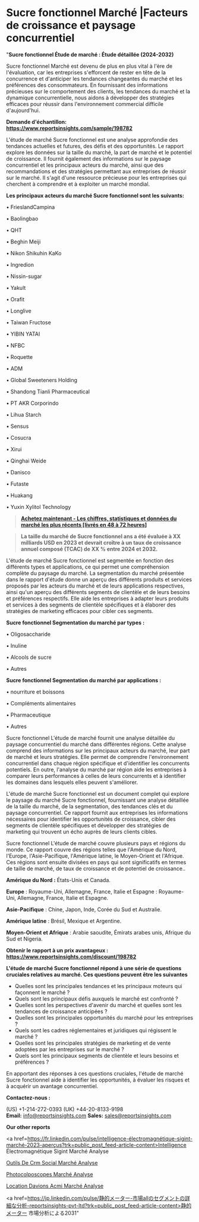 # Sucre fonctionnel Marché |Facteurs de croissance et paysage concurrentiel

"<strong>Sucre fonctionnel Étude de marché : Étude détaillée (2024-2032)</strong>

Sucre fonctionnel Marché est devenu de plus en plus vital à l'ère de l'évaluation, car les entreprises s'efforcent de rester en tête de la concurrence et d'anticiper les tendances changeantes du marché et les préférences des consommateurs. En fournissant des informations précieuses sur le comportement des clients, les tendances du marché et la dynamique concurrentielle, nous aidons à développer des stratégies efficaces pour réussir dans l'environnement commercial difficile d'aujourd'hui.

<strong>Demande d'échantillon: <a href=https://www.reportsinsights.com/sample/198782>https://www.reportsinsights.com/sample/198782</a></strong>

L'étude de marché Sucre fonctionnel est une analyse approfondie des tendances actuelles et futures, des défis et des opportunités. Le rapport explore les données sur la taille du marché, la part de marché et le potentiel de croissance. Il fournit également des informations sur le paysage concurrentiel et les principaux acteurs du marché, ainsi que des recommandations et des stratégies permettant aux entreprises de réussir sur le marché. Il s'agit d'une ressource précieuse pour les entreprises qui cherchent à comprendre et à exploiter un marché mondial.

<strong>Les principaux acteurs du marché Sucre fonctionnel sont les suivants:</strong>

• FrieslandCampina

• Baolingbao

• QHT

• Beghin Meiji

• Nikon Shikuhin KaKo

• Ingredion

• Nissin-sugar

• Yakult

• Orafit

• Longlive

• Taiwan Fructose

• YIBIN YATAI

• NFBC

• Roquette

• ADM

• Global Sweeteners Holding

• Shandong Tianli Pharmaceutical

• PT AKR Corporindo

• Lihua Starch

• Sensus

• Cosucra

• Xirui

• Qinghai Weide

• Danisco

• Futaste

• Huakang

• Yuxin Xylitol Technology
<blockquote><a href=https://www.reportsinsights.com/buynow/198782><span style=text-decoration: underline;><strong>Achetez maintenant - Les chiffres, statistiques et données du marché les plus récents [livrés en 48 à 72 heures]</strong></span></a></blockquote>
<blockquote><span style=text-decoration: underline;><strong>La taille du marché de Sucre fonctionnel ans a été évaluée à XX milliards USD en 2023 et devrait croître à un taux de croissance annuel composé (TCAC) de XX % entre 2024 et 2032.</strong></span></blockquote>
L'étude de marché Sucre fonctionnel est segmentée en fonction des différents types et applications, ce qui permet une compréhension complète du paysage du marché. La segmentation du marché présentée dans le rapport d'étude donne un aperçu des différents produits et services proposés par les acteurs du marché et de leurs applications respectives, ainsi qu'un aperçu des différents segments de clientèle et de leurs besoins et préférences respectifs. Elle aide les entreprises à adapter leurs produits et services à des segments de clientèle spécifiques et à élaborer des stratégies de marketing efficaces pour cibler ces segments.

<strong>Sucre fonctionnel Segmentation du marché par types :</strong>

• Oligosaccharide

• Inuline

• Alcools de sucre

• Autres

<strong>Sucre fonctionnel Segmentation du marché par applications :</strong>

• nourriture et boissons

• Compléments alimentaires

• Pharmaceutique

• Autres

Sucre fonctionnel L'étude de marché fournit une analyse détaillée du paysage concurrentiel du marché dans différentes régions. Cette analyse comprend des informations sur les principaux acteurs du marché, leur part de marché et leurs stratégies. Elle permet de comprendre l'environnement concurrentiel dans chaque région spécifique et d'identifier les concurrents potentiels. En outre, l'analyse du marché par région aide les entreprises à comparer leurs performances à celles de leurs concurrents et à identifier les domaines dans lesquels elles peuvent s'améliorer.

L'étude de marché Sucre fonctionnel est un document complet qui explore le paysage du marché Sucre fonctionnel, fournissant une analyse détaillée de la taille du marché, de la segmentation, des tendances clés et du paysage concurrentiel. Ce rapport fournit aux entreprises les informations nécessaires pour identifier les opportunités de croissance, cibler des segments de clientèle spécifiques et développer des stratégies de marketing qui trouvent un écho auprès de leurs clients cibles.

Sucre fonctionnel L'étude de marché couvre plusieurs pays et régions du monde. Ce rapport couvre des régions telles que l'Amérique du Nord, l'Europe, l'Asie-Pacifique, l'Amérique latine, le Moyen-Orient et l'Afrique. Ces régions sont ensuite divisées en pays qui sont significatifs en termes de taille de marché, de taux de croissance et de potentiel de croissance..

<strong>Amérique du Nord :</strong> États-Unis et Canada.

<strong>Europe</strong> : Royaume-Uni, Allemagne, France, Italie et Espagne : Royaume-Uni, Allemagne, France, Italie et Espagne.

<strong>Asie-Pacifique</strong> : Chine, Japon, Inde, Corée du Sud et Australie.

<strong>Amérique latine</strong> : Brésil, Mexique et Argentine.

<strong>Moyen-Orient et Afrique</strong> : Arabie saoudite, Émirats arabes unis, Afrique du Sud et Nigeria.

<strong>Obtenir le rapport à un prix avantageux : <a href=https://www.reportsinsights.com/discount/198782>https://www.reportsinsights.com/discount/198782</a></strong>

<strong>L'étude de marché Sucre fonctionnel répond à une série de questions cruciales relatives au marché. Ces questions peuvent être les suivantes</strong>
<ul>
  <li>Quelles sont les principales tendances et les principaux moteurs qui façonnent le marché ?</li>
  <li>Quels sont les principaux défis auxquels le marché est confronté ?</li>
  <li>Quelles sont les perspectives d'avenir du marché et quelles sont les tendances de croissance anticipées ?</li>
  <li>Quelles sont les principales opportunités du marché pour les entreprises ?</li>
  <li>Quels sont les cadres réglementaires et juridiques qui régissent le marché ?</li>
  <li>Quelles sont les principales stratégies de marketing et de vente adoptées par les entreprises sur le marché ?</li>
  <li>Quels sont les principaux segments de clientèle et leurs besoins et préférences ?</li>
</ul>
En apportant des réponses à ces questions cruciales, l'étude de marché Sucre fonctionnel aide à identifier les opportunités, à évaluer les risques et à acquérir un avantage concurrentiel.

<strong>Contactez-nous :</strong>

(US) +1-214-272-0393
(UK) +44-20-8133-9198
<strong>Email:</strong> <a>info@reportsinsights.com</a>
<strong>Sales:</strong> <a>sales@reportsinsights.com</a>

<strong>Our other reports</strong>

<a href=https://fr.linkedin.com/pulse/intelligence-électromagnétique-sigint-marché-2023-aperçus?trk=public_post_feed-article-content>Intelligence Électromagnétique Sigint Marché Analyse</a>

<a href=https://www.linkedin.com/pulse/outils-de-crm-social-march%C3%A9-analyse-historique-xip4f/>Outils De Crm Social Marché Analyse</a>

<a href=https://www.linkedin.com/pulse/photocolposcopes-march%C3%A9-rapport-sur-le-4qzlf/>Photocolposcopes Marché Analyse</a>

<a href=https://www.linkedin.com/pulse/location-davions-acmi-march%C3%A9-analyse-des-parts-5g4rf/>Location Davions Acmi Marché Analyse</a>

<a href=https://jp.linkedin.com/pulse/静的メーター-市場allのセグメントの詳細な分析-reportsinsights-pvt-ltd?trk=public_post_feed-article-content>静的メーター 市場分析による2031</a>"
